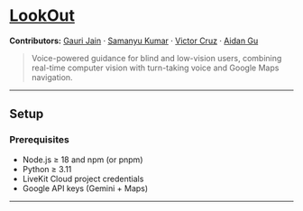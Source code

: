# [LookOut](https://olookout.tech/)

**Contributors:** [Gauri Jain](https://github.com/gaurijain21) · [Samanyu Kumar](https://github.com/samanyuk) · [Victor Cruz](https://github.com/Victor20120) · [Aidan Gu](https://github.com/AidanGu)

> Voice-powered guidance for blind and low-vision users, combining real-time computer vision with turn-taking voice and Google Maps navigation.

---

## Setup

### Prerequisites
- Node.js ≥ 18 and npm (or pnpm)
- Python ≥ 3.11
- LiveKit Cloud project credentials
- Google API keys (Gemini + Maps)

---
